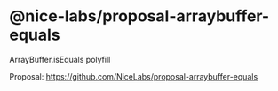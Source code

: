 # @nice-labs/proposal-arraybuffer-equals

ArrayBuffer.isEquals polyfill

Proposal: <https://github.com/NiceLabs/proposal-arraybuffer-equals>
